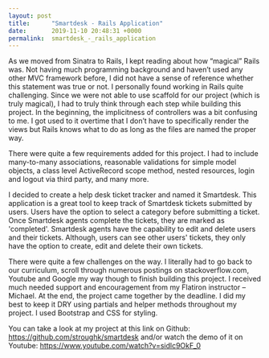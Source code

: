 ```yaml
---
layout: post
title:      "Smartdesk - Rails Application"
date:       2019-11-10 20:48:31 +0000
permalink:  smartdesk_-_rails_application
---
```



As we moved from Sinatra to Rails, I kept reading about how “magical” Rails was. Not having much programming background and haven’t used any other MVC framework before, I did not have a sense of reference whether this statement was true or not. I personally found working in Rails quite challenging. Since we were not able to use scaffold for our project (which is truly magical), I had to truly think through each step while building this project. In the beginning, the implicitness of controllers was a bit confusing to me. I got used to it overtime that I don’t have to specifically render the views but Rails knows what to do as long as the files are named the proper way.  

There were quite a few requirements added for this project. I had to include many-to-many associations, reasonable validations for simple model objects, a class level ActiveRecord scope method, nested resources, login and logout via third party, and many more.  

I decided to create a help desk ticket tracker and named it Smartdesk. This application is a great tool to keep track of Smartdesk tickets submitted by users. Users have the option to select a category before submitting a ticket. Once Smartdesk agents complete the tickets, they are marked as 'completed'. Smartdesk agents have the capability to edit and delete users and their tickets. Although, users can see other users' tickets, they only have the option to create, edit and delete their own tickets.

There were quite a few challenges on the way. I literally had to go back to our curriculum, scroll through numerous postings on stackoverflow.com, Youtube and Google my way though to finish building this project. I received much needed support and encouragement from my Flatiron instructor – Michael. At the end, the project came together by the deadline. I did my best to keep it DRY using partials and helper methods throughout my project. I used Bootstrap and CSS for styling.  

You can take a look at my project at this link on Github: https://github.com/stroughk/smartdesk and/or watch the demo of it on Youtube: https://www.youtube.com/watch?v=sidlc9OkF_0

